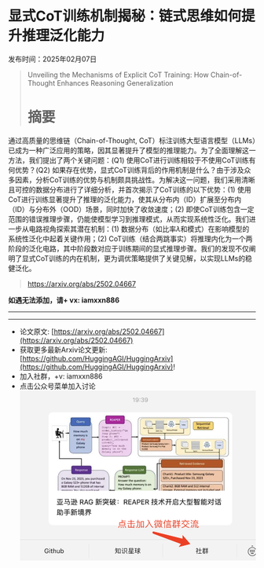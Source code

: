 # 显式CoT训练机制揭秘：链式思维如何提升推理泛化能力
发布时间：2025年02月07日


> Unveiling the Mechanisms of Explicit CoT Training: How Chain-of-Thought Enhances Reasoning Generalization
>
> # 摘要
通过高质量的思维链（Chain-of-Thought, CoT）标注训练大型语言模型（LLMs）已成为一种广泛应用的策略，因其显著提升了模型的推理能力。为了全面理解这一方法，我们提出了两个关键问题：(Q1) 使用CoT进行训练相较于不使用CoT训练有何优势？(Q2) 如果存在优势，显式CoT训练背后的作用机制是什么？由于涉及众多因素，分析CoT训练的优势与机制颇具挑战性。为解决这一问题，我们采用清晰且可控的数据分布进行了详细分析，并首次揭示了CoT训练的以下优势：(1) 使用CoT进行训练显著提升了推理的泛化能力，使其从分布内（ID）扩展至分布内（ID）与分布外（OOD）场景，同时加快了收敛速度；(2) 即使CoT训练包含一定范围的错误推理步骤，仍能使模型学习到推理模式，从而实现系统性泛化。我们进一步从电路视角探索其潜在机制：(1) 数据分布（如比率$λ$和模式）在影响模型的系统性泛化中起着关键作用；(2) CoT训练（结合两跳事实）将推理内化为一个两阶段的泛化电路，其中阶段数对应于训练期间的显式推理步骤。我们的发现不仅阐明了显式CoT训练的内在机制，更为调优策略提供了关键见解，以实现LLMs的稳健泛化。
>
> https://arxiv.org/abs/2502.04667

**如遇无法添加，请+ vx: iamxxn886**
<hr />


<hr />

- 论文原文: [https://arxiv.org/abs/2502.04667](https://arxiv.org/abs/2502.04667)
- 获取更多最新Arxiv论文更新: [https://github.com/HuggingAGI/HuggingArxiv](https://github.com/HuggingAGI/HuggingArxiv)!
- 加入社群，+v: iamxxn886
- 点击公众号菜单加入讨论
![](https://raw.githubusercontent.com/HuggingAGI/wx_assets/main/2024/07/31/1722434818326-94339e92-22f1-4472-9d27-fed232f70b5d.jpeg)